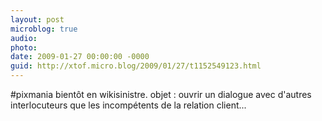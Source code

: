 ```yaml
---
layout: post
microblog: true
audio: 
photo: 
date: 2009-01-27 00:00:00 -0000
guid: http://xtof.micro.blog/2009/01/27/t1152549123.html
---
```

#pixmania bientôt en wikisinistre. objet : ouvrir un dialogue avec d'autres interlocuteurs que les incompétents de la relation client...
